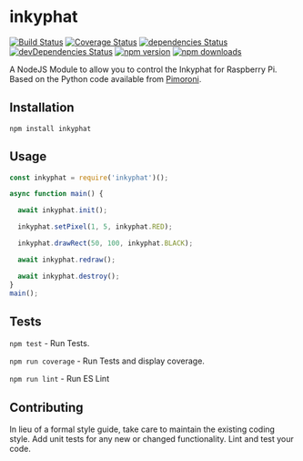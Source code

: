 # inkyphat
[![Build Status](https://travis-ci.org/pbertie/inkyphat-node.svg?branch=master)](https://travis-ci.org/pbertie/inkyphat-node) [![Coverage Status](https://coveralls.io/repos/github/pbertie/inkyphat-node/badge.svg?branch=master)](https://coveralls.io/github/pbertie/inkyphat-node?branch=master) [![dependencies Status](https://david-dm.org/pbertie/inkyphat/status.svg)](https://david-dm.org/pbertie/inkyphat) [![devDependencies Status](https://david-dm.org/pbertie/inkyphat/dev-status.svg)](https://david-dm.org/pbertie/inkyphat?type=dev) [![npm version](https://img.shields.io/npm/v/inkyphat.svg)](https://www.npmjs.com/package/inkyphat) [![npm downloads](https://img.shields.io/npm/dt/inkyphat.svg)](https://www.npmjs.com/package/inkyphat)

A NodeJS Module to allow you to control the Inkyphat for Raspberry Pi. Based on the Python code available from [Pimoroni](https://github.com/pimoroni/inky-phat).

## Installation

  `npm install inkyphat`

## Usage

```js
const inkyphat = require('inkyphat')();

async function main() {

  await inkyphat.init();

  inkyphat.setPixel(1, 5, inkyphat.RED);

  inkyphat.drawRect(50, 100, inkyphat.BLACK);

  await inkyphat.redraw();

  await inkyphat.destroy();
}
main();
```


## Tests

  `npm test` - Run Tests.

  `npm run coverage` - Run Tests and display coverage.

  `npm run lint` - Run ES Lint

## Contributing

In lieu of a formal style guide, take care to maintain the existing coding style. Add unit tests for any new or changed functionality. Lint and test your code.
